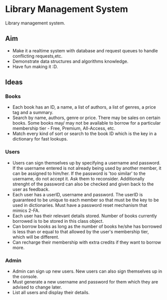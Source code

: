 # Library Management System
Library management system. 

## Aim
- Make it a realtime system with database and request queues to handle conflicting requests,etc.
- Demonstrate data structures and algorithms knowledge.
- Have fun making it :D.

## Ideas

### Books
- Each book has an ID, a name, a list of authors, a list of genres, a price tag and a summary.
- Search by name, authors, genre or price. There may be sales on certain books. Some books may/ may not be available to borrow for a particular membership tier - Free, Premium, All-Access, etc.
- Match every kind of sort or search to the book ID which is the key in a dictionary for fast lookups.

### Users
- Users can sign themselves up by specifying a username and password. If the username entered is not already being used by another member, it can be assigned to him/her. If the password is 'too similar' to the username, do not accept it. Ask them to reconsider. Additionally strenght of the password can also be checked and given back to the user as feedback. 
- Each user has a userID, username and password. The userID is guaranteed to be unique to each member so that must be the key to be used in dictionaries. Must have a password reset mechanism that mimics 2-FA.
- Each user has their relevant details stored. Number of books currently borrowed is to be stored in this class object. 
- Can borrow books as long as the number of books he/she has borrowed is less than or equal to that allowed by the user's membership tier, which will be different.
- Can recharge their membership with extra credits if they want to borrow more.

### Admin
- Admin can sign up new users. New users can also sign themselves up in the console.
- Must generate a new username and password for them which they are advised to change later.
- List all users and display their details.
